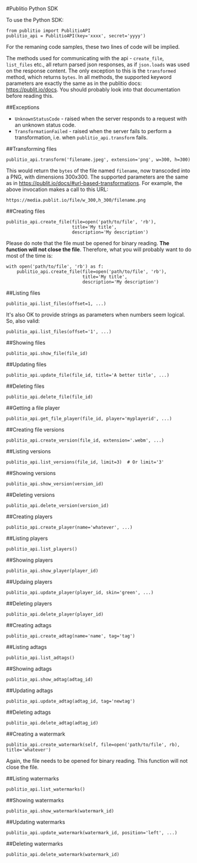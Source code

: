 #Publitio Python SDK

To use the Python SDK:

```
from publitio import PublitioAPI
publitio_api = PublitioAPI(key='xxxx', secret='yyyy')
```

For the remaning code samples, these two lines of code will be implied.

The methods used for communicating with the api - `create_file`, `list_files` etc., all return parsed json responses, as if `json.loads` was used on the response content. The only exception to this is the `transformed` method, which returns `bytes`. In all methods, the supported keyword parameters are exactly the same as in the publitio docs: https://publit.io/docs. You should probably look into that documentation before reading this.


##Exceptions
 - `UnknownStatusCode` - raised when the server responds to a request with an unknown status code.
 - `TransformationFailed` - raised when the server fails to perform a transformation, i.e. when `publitio_api.transform` fails.

##Transforming files
```
publitio_api.transform('filename.jpeg', extension='png', w=300, h=300)
```

This would return the `bytes` of the file named `filename`, now transcoded into a PNG, with dimensions 300x300. The supported parameters are the same as in https://publit.io/docs/#url-based-transformations. For example, the above invocation makes a call to this URL:
```
https://media.publit.io/file/w_300,h_300/filename.png
```


##Creating files
```
publitio_api.create_file(file=open('path/to/file', 'rb'),
                         title='My title',
                         description='My description')
```
Please do note that the file must be opened for binary reading. **The function will not close the file**. Therefore, what you will probably want to do most of the time is:
```
with open('path/to/file', 'rb') as f:
    publitio_api.create_file(file=open('path/to/file', 'rb'),
                             title='My title',
                             description='My description')
```


##Listing files
```
publitio_api.list_files(offset=1, ...)
```

It's also OK to provide strings as parameters when numbers seem logical. So, also valid:

```
publitio_api.list_files(offset='1', ...)
```


##Showing files
```
publitio_api.show_file(file_id)
```


##Updating files
```
publitio_api.update_file(file_id, title='A better title', ...)
```


##Deleting files
```
publitio_api.delete_file(file_id)
```


##Getting a file player
```
publitio_api.get_file_player(file_id, player='myplayerid', ...)
```


##Creating file versions
```
publitio_api.create_version(file_id, extension='.webm', ...)
```


##Listing versions
```
publitio_api.list_versions(file_id, limit=3)  # Or limit='3'
```


##Showing versions
```
publitio_api.show_version(version_id)
```


##Deleting versions
```
publitio_api.delete_version(version_id)
```


##Creating players
```
publitio_api.create_player(name='whatever', ...)
```


##Listing players
```
publitio_api.list_players()
```


##Showing players
```
publitio_api.show_player(player_id)
```


##Updaing players
```
publitio_api.update_player(player_id, skin='green', ...)
```


##Deleting players
```
publitio_api.delete_player(player_id)
```


##Creating adtags
```
publitio_api.create_adtag(name='name', tag='tag')
```


##Listing adtags
```
publitio_api.list_adtags()
```


##Showing adtags
```
publitio_api.show_adtag(adtag_id)
```


##Updating adtags
```
publitio_api.update_adtag(adtag_id, tag='newtag')
```


##Deleting adtags
```
publitio_api.delete_adtag(adtag_id)
```


##Creating a watermark
```
publitio_api.create_watermark(self, file=open('path/to/file', rb), title='whatever')
```
Again, the file needs to be opened for binary reading. This function will not close the file.


##Listing watermarks
```
publitio_api.list_watermarks()
```

##Showing watermarks
```
publitio_api.show_watermark(watermark_id)
```


##Updating watermarks
```
publitio_api.update_watermark(watermark_id, position='left', ...)
```

##Deleting watermarks
```
publitio_api.delete_watermark(watermark_id)
```
